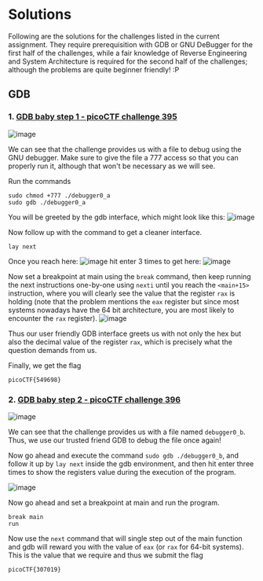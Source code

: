 # Solutions
Following are the solutions for the challenges listed in the current assignment. They require prerequisition with GDB or GNU DeBugger for the first half of the challenges, while a fair knowledge of Reverse Engineering and System Architecture is required for the second half of the challenges; although the problems are quite beginner friendly! :P
## GDB

### 1. <a href = "https://play.picoctf.org/practice/challenge/395?category=3&page=1&search=GDB">GDB baby step 1 - picoCTF challenge 395 </a>
![image](https://github.com/user-attachments/assets/1267618b-e682-4916-af6a-fa8d0b86e6ee)

We can see that the challenge provides us with a file to debug using the GNU debugger. Make sure to give the file a 777 access so that you can properly run it, although that won't be necessary as we will see.

Run the commands
```
sudo chmod +777 ./debugger0_a
sudo gdb ./debugger0_a
```

You will be greeted by the gdb interface, which might look like this:
![image](https://github.com/user-attachments/assets/497c4d50-d18c-441b-979b-23efa73286cc)

Now follow up with the command to get a cleaner interface.
```
lay next
```
Once you reach here:
![image](https://github.com/user-attachments/assets/223feeeb-b255-4602-86d6-aef65f1b2014)
hit enter 3 times to get here:
![image](https://github.com/user-attachments/assets/063c42fe-8930-4935-b494-002ea8a04117)

Now set a breakpoint at main using the ```break``` command, then keep running the next instructions one-by-one using ```nexti``` until you reach the ```<main+15>``` instruction, where you will clearly see the value that the register ```rax``` is holding (note that the problem mentions the ```eax``` register but since most systems nowadays have the 64 bit architecture, you are most likely to encounter the ```rax``` register).
![image](https://github.com/user-attachments/assets/2911bbfc-e4a3-4ac1-9b4d-1b91de69ee23)

Thus our user friendly GDB interface greets us with not only the hex but also the decimal value of the register ```rax```, which is precisely what the question demands from us.

Finally, we get the flag

```
picoCTF{549698}
```

### 2. <a href="https://play.picoctf.org/practice/challenge/396?category=3&page=1&search=GDB">GDB baby step 2 - picoCTF challenge 396</a>

![image](https://github.com/user-attachments/assets/affa31de-63c5-420f-a38c-5a396a293c3b)

We can see that the challenge provides us with a file named ```debugger0_b```. Thus, we use our trusted friend GDB to debug the file once again!

Now go ahead and execute the command ```sudo gdb ./debugger0_b```, and follow it up by ```lay next``` inside the gdb environment, and then hit enter three times to show the registers value during the execution of the program.

![image](https://github.com/user-attachments/assets/1e9bdde6-2448-48ba-a78d-453fedf1c795)

Now go ahead and set a breakpoint at main and run the program.

```
break main
run
```

Now use the ```next``` command that will single step out of the main function and gdb will reward you with the value of ```eax``` (or ```rax``` for 64-bit systems). This is the value that we require and thus we submit the flag

```
picoCTF{307019}
```

